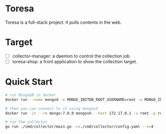 # Toresa
Toresa is a full-stack project. It pulls contents in the web.

# Target
* [ ] collector-manager: a daemon to control the collection job.
* [ ] toresa-shop: a front application to show the collection target.

# Quick Start
```bash
# run MongoDB in docker
docker run --name mongod -e MONGO_INITDB_ROOT_USERNAME=root -e MONGO_INITDB_ROOT_PASSWORD=root -v <your data storge path>:/data/db -p 27017:27017 -d mongo:7.0.0

# then you can connect to it using mongosh
docker run -it --rm mongo:7.0.0 mongosh --host 172.17.0.1 -u root -p root

# run the collector
go run ./cmd/collector/main.go -c=./cmd/collector/config.yaml --v=4
```
